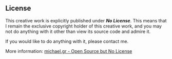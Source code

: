 ## License

This creative work is explicitly published under _**No License**_.
This means that I remain the exclusive copyright holder of this creative work,
and you may not do anything with it other than view its source code and admire it.

If you would like to do anything with it, please contact me.

More information: [michael.gr - Open Source but No License](https://blog.michael.gr/2018/04/open-source-but-no-license.html)
